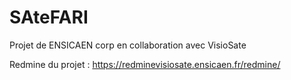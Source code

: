 # SAteFARI
Projet de ENSICAEN corp en collaboration avec VisioSate

Redmine du projet :
https://redminevisiosate.ensicaen.fr/redmine/


